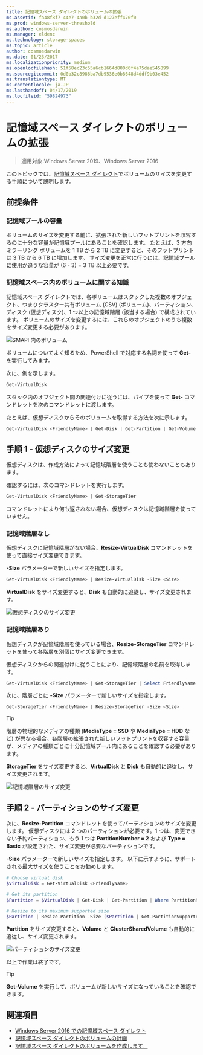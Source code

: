 ```yaml
---
title: 記憶域スペース ダイレクトのボリュームの拡張
ms.assetid: fa48f8f7-44e7-4a0b-b32d-d127eff470f0
ms.prod: windows-server-threshold
ms.author: cosmosdarwin
ms.manager: eldenc
ms.technology: storage-spaces
ms.topic: article
author: cosmosdarwin
ms.date: 01/23/2017
ms.localizationpriority: medium
ms.openlocfilehash: 51f58ec23c55a6cb1664d800d6f4a75dae545899
ms.sourcegitcommit: 0d0b32c8986ba7db9536e0b8648d4ddf9b03e452
ms.translationtype: MT
ms.contentlocale: ja-JP
ms.lasthandoff: 04/17/2019
ms.locfileid: "59824973"
---
```

# <a name="extending-volumes-in-storage-spaces-direct"></a>記憶域スペース ダイレクトのボリュームの拡張
> 適用対象:Windows Server 2019、Windows Server 2016

このトピックでは、[記憶域スペース ダイレクト](storage-spaces-direct-overview.md)でボリュームのサイズを変更する手順について説明します。

## <a name="prerequisites"></a>前提条件

### <a name="capacity-in-the-storage-pool"></a>記憶域プールの容量

ボリュームのサイズを変更する前に、拡張された新しいフットプリントを収容するのに十分な容量が記憶域プールにあることを確認します。 たとえば、3 方向ミラーリング ボリュームを 1 TB から 2 TB に変更すると、そのフットプリントは 3 TB から 6 TB に増加します。 サイズ変更を正常に行うには、記憶域プールに使用か追うな容量が (6 - 3) = 3 TB 以上必要です。

### <a name="familiarity-with-volumes-in-storage-spaces"></a>記憶域スペース内のボリュームに関する知識

記憶域スペース ダイレクトでは、各ボリュームはスタックした複数のオブジェクト、つまりクラスター共有ボリューム (CSV) (ボリューム)、パーティション、ディスク (仮想ディスク)、1 つ以上の記憶域階層 (該当する場合) で構成されています。 ボリュームのサイズを変更するには、これらのオブジェクトのうち複数をサイズ変更する必要があります。

![SMAPI 内のボリューム](media/resize-volumes/volumes-in-smapi.png)

ボリュームについてよく知るため、PowerShell で対応する名詞を使って **Get-** を実行してみます。

次に、例を示します。

```PowerShell
Get-VirtualDisk
```

スタック内のオブジェクト間の関連付けに従うには、パイプを使って **Get-** コマンドレットを次のコマンドレットに渡します。

たとえば、仮想ディスクからそのボリュームを取得する方法を次に示します。

```PowerShell
Get-VirtualDisk <FriendlyName> | Get-Disk | Get-Partition | Get-Volume 
```

## <a name="step-1--resize-the-virtual-disk"></a>手順 1 - 仮想ディスクのサイズ変更

仮想ディスクは、作成方法によって記憶域階層を使うことも使わないこともあります。

確認するには、次のコマンドレットを実行します。

```PowerShell
Get-VirtualDisk <FriendlyName> | Get-StorageTier 
```

コマンドレットにより何も返されない場合、仮想ディスクは記憶域階層を使っていません。

### <a name="no-storage-tiers"></a>記憶域階層なし

仮想ディスクに記憶域階層がない場合、**Resize-VirtualDisk** コマンドレットを使って直接サイズ変更できます。

**-Size** パラメーターで新しいサイズを指定します。

```PowerShell
Get-VirtualDisk <FriendlyName> | Resize-VirtualDisk -Size <Size>
```

**VirtualDisk** をサイズ変更すると、**Disk** も自動的に追従し、サイズ変更されます。

![仮想ディスクのサイズ変更](media/resize-volumes/Resize-VirtualDisk.gif)

### <a name="with-storage-tiers"></a>記憶域階層あり

仮想ディスクが記憶域階層を使っている場合、**Resize-StorageTier** コマンドレットを使って各階層を別個にサイズ変更できます。

仮想ディスクからの関連付けに従うことにより、記憶域階層の名前を取得します。

```PowerShell
Get-VirtualDisk <FriendlyName> | Get-StorageTier | Select FriendlyName
```

次に、階層ごとに **-Size** パラメーターで新しいサイズを指定します。

```PowerShell
Get-StorageTier <FriendlyName> | Resize-StorageTier -Size <Size>
```

> [!TIP]
> 階層の物理的なメディアの種類 (**MediaType = SSD** や **MediaType = HDD** など) が異なる場合、各階層の拡張された新しいフットプリントを収容する容量が、メディアの種類ごとに十分記憶域プール内にあることを確認する必要があります。

**StorageTier** をサイズ変更すると、**VirtualDisk** と **Disk** も自動的に追従し、サイズ変更されます。

![記憶域階層のサイズ変更](media/resize-volumes/Resize-StorageTier.gif)

## <a name="step-2--resize-the-partition"></a>手順 2 - パーティションのサイズ変更

次に、**Resize-Partition** コマンドレットを使ってパーティションのサイズを変更します。 仮想ディスクには 2 つのパーティションが必要です。1 つは、変更できない予約パーティション、もう 1 つは **PartitionNumber = 2** および **Type = Basic** が設定された、サイズ変更が必要なパーティションです。

**-Size** パラメーターで新しいサイズを指定します。 以下に示すように、サポートされる最大サイズを使うことをお勧めします。

```PowerShell
# Choose virtual disk
$VirtualDisk = Get-VirtualDisk <FriendlyName>

# Get its partition
$Partition = $VirtualDisk | Get-Disk | Get-Partition | Where PartitionNumber -Eq 2

# Resize to its maximum supported size 
$Partition | Resize-Partition -Size ($Partition | Get-PartitionSupportedSize).SizeMax
```

**Partition** をサイズ変更すると、**Volume** と **ClusterSharedVolume** も自動的に追従し、サイズ変更されます。

![パーティションのサイズ変更](media/resize-volumes/Resize-Partition.gif)

以上で作業は終了です。

> [!TIP]
> **Get-Volume** を実行して、ボリュームが新しいサイズになっていることを確認できます。

## <a name="see-also"></a>関連項目

- [Windows Server 2016 での記憶域スペース ダイレクト](storage-spaces-direct-overview.md)
- [記憶域スペース ダイレクトのボリュームの計画](plan-volumes.md)
- [記憶域スペース ダイレクトのボリュームを作成します。](create-volumes.md)
